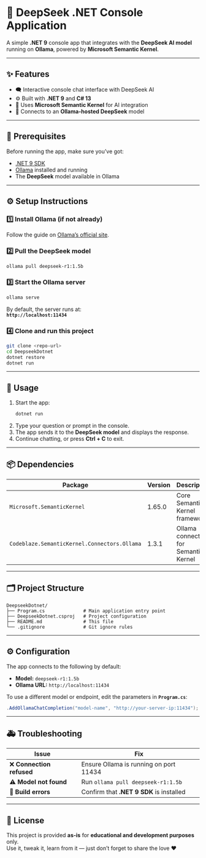 ﻿# 🧠 DeepSeek .NET Console Application

A simple **.NET 9** console app that integrates with the **DeepSeek AI model** running on **Ollama**, powered by **Microsoft Semantic Kernel**.

---

## ✨ Features

- 🗨️ Interactive console chat interface with DeepSeek AI  
- ⚙️ Built with **.NET 9** and **C# 13**  
- 🧩 Uses **Microsoft Semantic Kernel** for AI integration  
- 🤖 Connects to an **Ollama-hosted DeepSeek** model  

---

## 🧰 Prerequisites

Before running the app, make sure you’ve got:

- [.NET 9 SDK](https://dotnet.microsoft.com/download/dotnet/9.0)  
- [Ollama](https://ollama.ai/) installed and running  
- The **DeepSeek** model available in Ollama  

---

## ⚙️ Setup Instructions

### 1️⃣ Install Ollama (if not already)
Follow the guide on [Ollama’s official site](https://ollama.ai/download).

### 2️⃣ Pull the DeepSeek model
```bash
ollama pull deepseek-r1:1.5b
```

### 3️⃣ Start the Ollama server
```bash
ollama serve
```
By default, the server runs at:  
**`http://localhost:11434`**

### 4️⃣ Clone and run this project
```bash
git clone <repo-url>
cd DeepseekDotnet
dotnet restore
dotnet run
```

---

## 💬 Usage

1. Start the app:
   ```bash
   dotnet run
   ```
2. Type your question or prompt in the console.  
3. The app sends it to the **DeepSeek model** and displays the response.  
4. Continue chatting, or press **Ctrl + C** to exit.  

---

## 📦 Dependencies

| Package | Version | Description |
|----------|----------|-------------|
| `Microsoft.SemanticKernel` | 1.65.0 | Core Semantic Kernel framework |
| `Codeblaze.SemanticKernel.Connectors.Ollama` | 1.3.1 | Ollama connector for Semantic Kernel |

---

## 🗂️ Project Structure

```
DeepseekDotnet/
├── Program.cs              # Main application entry point
├── DeepseekDotnet.csproj   # Project configuration
├── README.md               # This file
└── .gitignore              # Git ignore rules
```

---

## ⚙️ Configuration

The app connects to the following by default:
- **Model:** `deepseek-r1:1.5b`  
- **Ollama URL:** `http://localhost:11434`

To use a different model or endpoint, edit the parameters in **`Program.cs`**:
```csharp
.AddOllamaChatCompletion("model-name", "http://your-server-ip:11434");
```

---

## 🚑 Troubleshooting

| Issue | Fix |
|--------|------|
| ❌ **Connection refused** | Ensure Ollama is running on port 11434 |
| ⚠️ **Model not found** | Run `ollama pull deepseek-r1:1.5b` |
| 🧱 **Build errors** | Confirm that **.NET 9 SDK** is installed |

---

## 📜 License

This project is provided **as-is** for **educational and development purposes** only.  
Use it, tweak it, learn from it — just don’t forget to share the love ❤️
